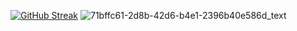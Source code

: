 [![GitHub Streak](https://streak-stats.demolab.com/?user=vreabernardo)](https://git.io/streak-stats)
![71bffc61-2d8b-42d6-b4e1-2396b40e586d_text](https://github.com/vreabernardo/vreabernardo/assets/45080358/67c03e71-27dc-44ae-8b4d-1cd32fc3ccfd)

<!--
**vreabernardo/vreabernardo** is a ✨ _special_ ✨ repository because its `README.md` (this file) appears on your GitHub profile.

Here are some ideas to get you started:

- 🔭 I’m currently working on ...
- 🌱 I’m currently learning ...
- 👯 I’m looking to collaborate on ...
- 🤔 I’m looking for help with ...
- 💬 Ask me about ...
- 📫 How to reach me: ...
- 😄 Pronouns: ...
- ⚡ Fun fact: ...
-->
